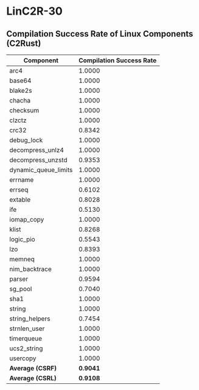 # LinC2R-30

## Compilation Success Rate of Linux Components (C2Rust)

| Component          | Compilation Success Rate |
|--------------------|--------------------------|
| arc4               | 1.0000                   |
| base64             | 1.0000                   |
| blake2s            | 1.0000                   |
| chacha             | 1.0000                   |
| checksum           | 1.0000                   |
| clzctz             | 1.0000                   |
| crc32              | 0.8342                   |
| debug_lock         | 1.0000                   |
| decompress_unlz4   | 1.0000                   |
| decompress_unzstd  | 0.9353                   |
| dynamic_queue_limits | 1.0000                 |
| errname            | 1.0000                   |
| errseq             | 0.6102                   |
| extable            | 0.8028                   |
| ife                | 0.5130                   |
| iomap_copy         | 1.0000                   |
| klist              | 0.8268                   |
| logic_pio          | 0.5543                   |
| lzo                | 0.8393                   |
| memneq             | 1.0000                   |
| nim_backtrace      | 1.0000                   |
| parser             | 0.9594                   |
| sg_pool            | 0.7040                   |
| sha1               | 1.0000                   |
| string             | 1.0000                   |
| string_helpers     | 0.7454                   |
| strnlen_user       | 1.0000                   |
| timerqueue         | 1.0000                   |
| ucs2_string        | 1.0000                   |
| usercopy           | 1.0000                   |
| **Average (CSRF)** | **0.9041**               |
| **Average (CSRL)** | **0.9108**               |
